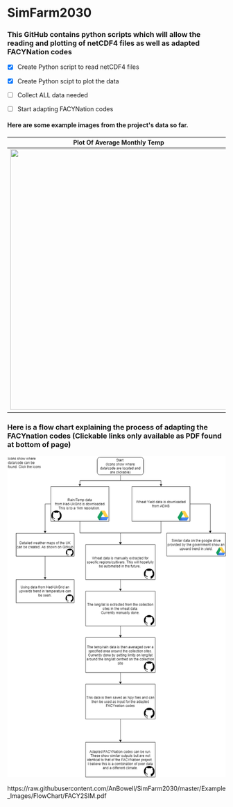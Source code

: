 
# SimFarm2030

### This GitHub contains python scripts which will allow the reading and plotting of netCDF4 files as well as adapted FACYNation codes 

- [x] Create Python script to read netCDF4 files
- [x] Create Python scipt to plot the data
- [ ] Collect ALL data needed
- [ ] Start adapting FACYNation codes



#### Here are some example images from the project's data so far. 



Plot Of Average Monthly Temp | Plot Of Daily Rainfall
------------ | -------------
<img src="https://raw.githubusercontent.com/AnBowell/SimFarm2030/master/Example_Images/month_temps.gif" width="500" height="600">| <img src="https://raw.githubusercontent.com/AnBowell/SimFarm2030/master/Example_Images/day_rain.gif" width="500" height="600">

### Here is a flow chart explaining the process of adapting the FACYnation codes (Clickable links only available as PDF found at bottom of page)
<p align="center">
<img src="https://raw.githubusercontent.com/AnBowell/SimFarm2030/master/Example_Images/FlowChart/f2s.png">
</p>
https://raw.githubusercontent.com/AnBowell/SimFarm2030/master/Example_Images/FlowChart/FACY2SIM.pdf



